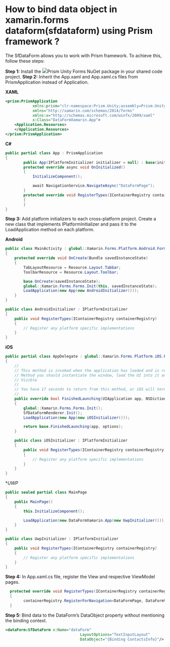 # How to bind data object in xamarin.forms dataform(sfdataform) using Prism framework ?
The SfDataForm allows you to work with Prism framework. To achieve this, follow these steps:

**Step 1:** Install the ![](https://www.nuget.org/packages/Prism.Unity.Forms/)Prism Unity Forms NuGet package in your shared code project.
**Step 2:** Inherit the App.xaml and App.xaml.cs files from PrismApplication instead of Application. 

**XAML**
``` XML
<prism:PrismApplication
            xmlns:prism="clr-namespace:Prism.Unity;assembly=Prism.Unity.Forms"
            xmlns="http://xamarin.com/schemas/2014/forms"
            xmlns:x="http://schemas.microsoft.com/winfx/2009/xaml"
            x:Class="DataFormXamarin.App">
    <Application.Resources>
    </Application.Resources>
</prism:PrismApplication>
```
**C#**
``` C#
public partial class App : PrismApplication
{
        public App(IPlatformInitializer initializer = null) : base(initializer) { }
        protected override async void OnInitialized()
        {
            InitializeComponent();

            await NavigationService.NavigateAsync("DataFormPage");
        }
        protected override void RegisterTypes(IContainerRegistry containerRegistry)
        {
        }
}
```
**Step 3:** Add platform initializers to each cross-platform project. Create a new class that implements IPlatformInitializer and pass it to the LoadApplication method on each platform.

**Android**
``` C#
public class MainActivity : global::Xamarin.Forms.Platform.Android.FormsAppCompatActivity
{
    protected override void OnCreate(Bundle savedInstanceState)
    {
        TabLayoutResource = Resource.Layout.Tabbar;
        ToolbarResource = Resource.Layout.Toolbar;

        base.OnCreate(savedInstanceState);
        global::Xamarin.Forms.Forms.Init(this, savedInstanceState);
        LoadApplication(new App(new AndroidInitializer()));
    }
}

public class AndroidInitializer : IPlatformInitializer
{
    public void RegisterTypes(IContainerRegistry containerRegistry)
    {
        // Register any platform specific implementations
    }
}
```
**iOS**
``` C#
public partial class AppDelegate : global::Xamarin.Forms.Platform.iOS.FormsApplicationDelegate
{
    //
    // This method is invoked when the application has loaded and is ready to run. In this 
    // Method you should instantiate the window, load the UI into it and then make the window
    // Visible
    //
    // You have 17 seconds to return from this method, or iOS will terminate your application
    //
    public override bool FinishedLaunching(UIApplication app, NSDictionary options)
    {
        global::Xamarin.Forms.Forms.Init();
        SfDataFormRenderer.Init();
        LoadApplication(new App(new iOSInitializer()));

        return base.FinishedLaunching(app, options);
    }

    public class iOSInitializer : IPlatformInitializer
    {
        public void RegisterTypes(IContainerRegistry containerRegistry)
        {
            // Register any platform specific implementations
        }
    }
}
```
**UWP*
``` C#
public sealed partial class MainPage
{
    public MainPage()
    {
        this.InitializeComponent();

        LoadApplication(new DataFormXamarin.App(new UwpInitializer()));
    }
}

public class UwpInitializer : IPlatformInitializer
{
    public void RegisterTypes(IContainerRegistry containerRegistry)
    {
        // Register any platform specific implementations
    }
}
```
**Step 4:** In App.xaml.cs file, register the View and respective ViewModel pages.
``` C#
  protected override void RegisterTypes(IContainerRegistry containerRegistry)
  {
        containerRegistry.RegisterForNavigation<DataFormPage, DataFormViewModel>();
  }
```
**Step 5:** Bind data to the DataForm’s DataObject property without mentioning the binding context.
``` XML
<dataForm:SfDataForm x:Name="dataForm" 
                                 LayoutOptions="TextInputLayout" 
                                 DataObject="{Binding ContactsInfo}"/>
```

